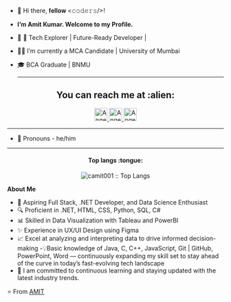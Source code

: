 - 👋 Hi there,  𝐟𝐞𝐥𝐥𝐨𝐰 <𝚌𝚘𝚍𝚎𝚛𝚜/>!
- **I’m Amit Kumar. Welcome to my Profile.**
- 👀 🌟 Tech Explorer | Future-Ready Developer | 

- 👨‍🎓 I’m currently a MCA Candidate | University of Mumbai
- 🎓 BCA Graduate | BNMU

  ---
 <h2 align="center">You can reach me at :alien:</h2>
 <p align="center">
  
  <a href="https://www.linkedin.com/in/camit001/">
    <img src="https://www.vectorlogo.zone/logos/linkedin/linkedin-icon.svg" alt="Angel Santiago Jaime Zavala's LinkedIn Profile" height="30" width="30">
  </a>

  <a href="mailto:amitkr20850@gmail.com">
    <img src="https://static.vecteezy.com/system/resources/previews/022/613/021/original/google-mail-gmail-icon-logo-symbol-free-png.png" alt="Angel Santiago Jaime Zavala's LinkedIn Profile" height="30" width="30">
  </a>

  <a href="https://twitter.com/camit001__">
    <img src="https://static.vecteezy.com/system/resources/previews/027/395/710/original/twitter-brand-new-logo-3-d-with-new-x-shaped-graphic-of-the-world-s-most-popular-social-media-free-png.png" alt="Angel Santiago Jaime Zavala's LinkedIn Profile" height="30" width="30">
  </a>
  
 </p>
 
---

- 👀 Pronouns - he/him
<!--
- <p align="center"> <img src="https://komarev.com/ghpvc/?username=camit001" alt="camit001" /> <img src="https://img.shields.io/badge/Pronouns-He%2FHim-green" alt="pronouns: he/him" /> </p>
-->
--- 
<h4 align="center">Top langs :tongue:</h4>

<p align="center"><img src="https://github-readme-stats.vercel.app/api/top-langs/?username=camit001&langs_count=10&theme=tokyonight&layout=compact" alt="camit001 :: Top Langs" /></p>

<!--
<h4 align="center">Profile stats :musical_keyboard:</h4>

<p align="center"><img src="https://github-readme-stats.vercel.app/api?username=camit001&show_icons=true&theme=synthwave" alt="camit001 :: Profile Stats" /></p>

<p align="center"><img src="https://thumbs.gfycat.com/GoodnaturedFondGaur-size_restricted.gif" alt="Synthwave" height="300" width="500"></p>
-->

  **About Me**
- 💼 Aspiring Full Stack, .NET Developer, and Data Science Enthusiast
- 🔍 Proficient in .NET, HTML, CSS, Python, SQL, C#
- 📊 Skilled in Data Visualization with Tableau and PowerBI
- ✨ Experience in UX/UI Design using Figma
- 📈 Excel at analyzing and interpreting data to drive informed decision-making
-💡Basic knowledge of Java, C, C++, JavaScript, Git | GitHub, PowerPoint, Word   — continuously expanding my skill set to stay ahead of the curve in today’s fast-evolving tech landscape
- 👋 I am committed to continuous learning and staying updated with the latest industry trends. 

⭐ From [AMIT](https://github.com/camit001)




<!---
camit001/camit001 is a ✨ special ✨ repository because its `README.md` (this file) appears on your GitHub profile.
You can click the Preview link to take a look at your changes.
--->
